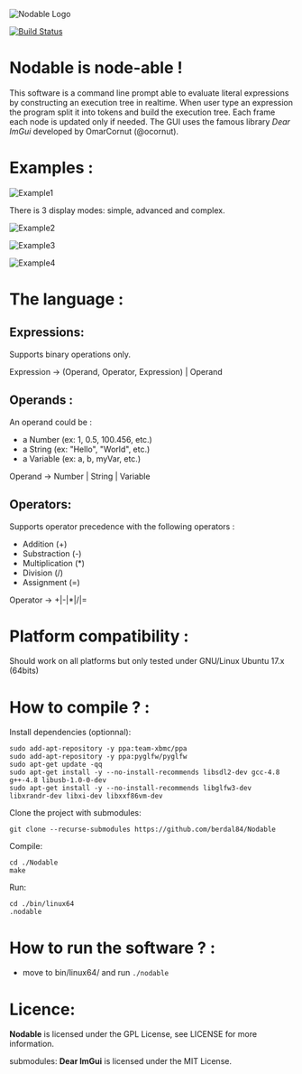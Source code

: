 ![Nodable Logo](https://github.com/berdal84/Nodable/blob/develop/data/icon.png)

[![Build Status](https://travis-ci.org/berdal84/Nodable.svg?branch=master)](https://travis-ci.org/berdal84/Nodable)

Nodable is node-able !
======================

This software is a command line prompt able to evaluate literal expressions by constructing an execution tree in realtime.
When user type an expression the program split it into tokens and build the execution tree. Each frame each node is updated only if needed. The GUI uses the famous library *Dear ImGui* developed by OmarCornut (@ocornut).

Examples :
==========

![Example1](https://github.com/berdal84/Nodable/blob/master/screenshots/2018_05_13_GUI_Value_Editable.png)


There is 3 display modes: simple, advanced and complex.

![Example2](https://github.com/berdal84/Nodable/blob/master/screenshots/2018_05_12_GUI_Simple.png)

![Example3](https://github.com/berdal84/Nodable/blob/master/screenshots/2018_05_12_GUI_Advanced.png)

![Example4](https://github.com/berdal84/Nodable/blob/master/screenshots/2018_05_12_GUI_Complex.png)


The language :
==============

Expressions:
------------

Supports binary operations only.

Expression -> (Operand, Operator, Expression) | Operand

Operands :
----------

An operand could be :

- a Number (ex: 1, 0.5, 100.456, etc.)
- a String (ex: "Hello", "World", etc.)
- a Variable (ex: a, b, myVar, etc.)

Operand -> Number | String | Variable

Operators:
----------

Supports operator precedence with the following operators :

- Addition (+)
- Substraction (-)
- Multiplication (*)
- Division (/)
- Assignment (=)

Operator -> +|-|*|/|=


Platform compatibility :
========================
Should work on all platforms but only tested under GNU/Linux Ubuntu 17.x (64bits)

How to compile ? :
==================
Install dependencies (optionnal):

```
sudo add-apt-repository -y ppa:team-xbmc/ppa
sudo add-apt-repository -y ppa:pyglfw/pyglfw
sudo apt-get update -qq
sudo apt-get install -y --no-install-recommends libsdl2-dev gcc-4.8 g++-4.8 libusb-1.0-0-dev
sudo apt-get install -y --no-install-recommends libglfw3-dev libxrandr-dev libxi-dev libxxf86vm-dev
```
Clone the project with submodules:
```
git clone --recurse-submodules https://github.com/berdal84/Nodable
```

Compile:
```
cd ./Nodable
make
```

Run:
```
cd ./bin/linux64
.nodable
```

How to run the software ? :
===========================
- move to bin/linux64/ and run `./nodable`


Licence:
=========
**Nodable** is licensed under the GPL License, see LICENSE for more information.

submodules: **Dear ImGui** is licensed under the MIT License.
